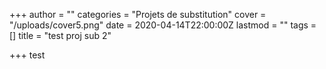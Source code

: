+++
author = ""
categories = "Projets de substitution"
cover = "/uploads/cover5.png"
date = 2020-04-14T22:00:00Z
lastmod = ""
tags = []
title = "test proj sub 2"

+++
test 